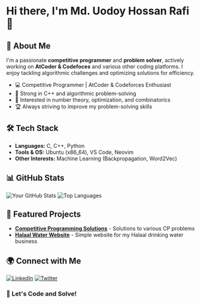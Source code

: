 # Hi there, I'm Md. Uodoy Hossan Rafi 👋

## 🚀 About Me
I'm a passionate **competitive programmer** and **problem solver**, actively working on **AtCoder & Codefoces** and various other coding platforms. I enjoy tackling algorithmic challenges and optimizing solutions for efficiency.

- 💻 Competitive Programmer | AtCoder & Codeforces Enthusiast  
- 🚀 Strong in C++ and algorithmic problem-solving  
- 🎯 Interested in number theory, optimization, and combinatorics  
- 🏆 Always striving to improve my problem-solving skills  

## 🛠️ Tech Stack
- **Languages:** C, C++, Python
- **Tools & OS:** Ubuntu (x86_64), VS Code, Neovim
- **Other Interests:** Machine Learning (Backpropagation, Word2Vec)

## 📊 GitHub Stats
![Your GitHub Stats](https://github-readme-stats.vercel.app/api?username=rafiwho&show_icons=true&theme=tokyonight)
![Top Languages](https://github-readme-stats.vercel.app/api/top-langs/?username=rafiwho&layout=compact&theme=tokyonight)

## 📌 Featured Projects
- [**Competitive Programming Solutions**](https://github.com/rafiwho/competitive-programming) - Solutions to various CP problems
- [**Halaal Water Website**](https://github.com/rafiwho/halaal-water) - Simple website for my Halaal drinking water business

## 🌍 Connect with Me
[![LinkedIn](https://img.shields.io/badge/-LinkedIn-blue?style=flat&logo=linkedin)](https://linkedin.com/in/rafiwho)
[![Twitter](https://img.shields.io/badge/-Twitter-blue?style=flat&logo=twitter)](https://twitter.com/rafiwho)

### 🚀 Let's Code and Solve!

